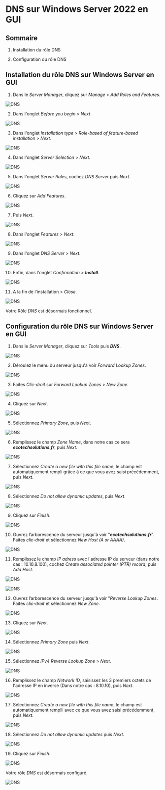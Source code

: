 # DNS sur Windows Server 2022 en GUI

## Sommaire

1) Installation du rôle DNS

2) Configuration du rôle DNS

## Installation du rôle DNS sur Windows Server en GUI

1. Dans le *Server Manager*, cliquez sur *Manage* > *Add Roles and Features*.

![DNS](/S09/ressource/maximus/dns/Maximus_DNS_01.PNG)

2. Dans l'onglet *Before you begin* > *Next*.

![DNS](/S09/ressource/maximus/dns/Maximus_DNS_02.PNG)

3. Dans l'onglet *Installation type* > *Role-based of feature-based installation* > *Next*.

![DNS](/S09/ressource/maximus/dns/Maximus_DNS_03.PNG)

4. Dans l'onglet *Server Selection* > *Next*.

![DNS](/S09/ressource/maximus/dns/Maximus_DNS_04.PNG)

5. Dans l'onglet *Server Roles*, cochez *DNS Server* puis *Next*.

![DNS](/S09/ressource/maximus/dns/Maximus_DNS_05.PNG)

6. Cliquez sur *Add Features*.

![DNS](/S09/ressource/maximus/dns/Maximus_DNS_06.PNG)

7. Puis *Next*.

![DNS](/S09/ressource/maximus/dns/Maximus_DNS_07.PNG)

8. Dans l'onglet *Features* > *Next*.

![DNS](/S09/ressource/maximus/dns/Maximus_DNS_08.PNG)

9. Dans l'onglet *DNS Server* > *Next*.

![DNS](/S09/ressource/maximus/dns/Maximus_DNS_09.PNG)

10. Enfin, dans l'onglet *Confirmation* > **_Install_**.

![DNS](/S09/ressource/maximus/dns/Maximus_DNS_10.PNG)

11. A la fin de l'installation > *Close*.

![DNS](/S09/ressource/maximus/dns/Maximus_DNS_11.PNG)

Votre Rôle *_DNS_* est désormais fonctionnel.

## Configuration du rôle DNS sur Windows Server en GUI

1. Dans le *Server Manager*, cliquez sur *Tools* puis **_DNS_**.

![DNS](/S09/ressource/maximus/dns/Maximus_DNS_12.PNG)

2. Déroulez le menu du serveur jusqu'à voir _Forward Lookup Zones_.

![DNS](/S09/ressource/maximus/dns/Maximus_DNS_13.PNG)

3. Faites *Clic-droit* sur _Forward Lookup Zones_ > *New Zone*.

![DNS](/S09/ressource/maximus/dns/Maximus_DNS_14.PNG)

4. Cliquez sur *Next*.

![DNS](/S09/ressource/maximus/dns/Maximus_DNS_15.PNG)

5. Sélectionnez *Primary Zone*, puis *Next*.

![DNS](/S09/ressource/maximus/dns/Maximus_DNS_16.PNG)

6. Remplissez le champ *Zone Name*, dans notre cas ce sera **_ecotechsolutions.fr_**, puis *Next*.

![DNS](/S09/ressource/maximus/dns/Maximus_DNS_17.PNG)

7. Sélectionnez *Create a new file with this file name*, le champ est automatiquement rempli grâce à ce que vous avez saisi précédemment, puis *Next*.

![DNS](/S09/ressource/maximus/dns/Maximus_DNS_18.PNG)

8. Sélectionnez *Do not allow dynamic updates*, puis *Next*.

![DNS](/S09/ressource/maximus/dns/Maximus_DNS_19.PNG)

9. Cliquez sur *Finish*.

![DNS](/S09/ressource/maximus/dns/Maximus_DNS_20.PNG)

10. Ouvrez l’arborescence du serveur jusqu'à voir "**_ecotechsolutions.fr_**". Faites *clic-droit* et sélectionnez *New Host (A or AAAA)*.

![DNS](/S09/ressource/maximus/dns/Maximus_DNS_21.PNG)

11. Remplissez le champ *IP adress* avec l'adresse IP du serveur (dans notre cas : 10.10.8.100), cochez *Create associated pointer (PTR) record*, puis *Add Host*.

![DNS](/S09/ressource/maximus/dns/Maximus_DNS_22.PNG)

![DNS](/S09/ressource/maximus/dns/Maximus_DNS_23.PNG)

12. Ouvrez l’arborescence du serveur jusqu'à voir "*Reverse Lookup Zones*. Faites *clic-droit* et sélectionnez *New Zone*.

![DNS](/S09/ressource/maximus/dns/Maximus_DNS_24.PNG)

13. Cliquez sur *Next*.

![DNS](/S09/ressource/maximus/dns/Maximus_DNS_25.PNG)

14. Sélectionnez *Primary Zone* puis *Next*.

![DNS](/S09/ressource/maximus/dns/Maximus_DNS_26.PNG)

15. Sélectionnez *IPv4 Reverse Lookup Zone* > *Next*.

![DNS](/S09/ressource/maximus/dns/Maximus_DNS_27.PNG)

16. Remplissez le champ *Network ID*, saisissez les 3 premiers octets de l'adresse IP en inversé (Dans notre cas : 8.10.10), puis *Next*.

![DNS](/S09/ressource/maximus/dns/Maximus_DNS_28.PNG)

17. Sélectionnez *Create a new file with this file name*, le champ est automatiquement remplli avec ce que vous avez saisi précédemment, puis *Next*.

![DNS](/S09/ressource/maximus/dns/Maximus_DNS_29.PNG)

18. Sélectionnez *Do not allow dynamic updates* puis *Next*.

![DNS](/S09/ressource/maximus/dns/Maximus_DNS_30.PNG)

19. Cliquez sur *Finish*.

![DNS](/S09/ressource/maximus/dns/Maximus_DNS_31.PNG)

Votre rôle _DNS_ est désormais configuré.

![DNS](/S09/ressource/maximus/dns/Maximus_DNS_32.PNG)